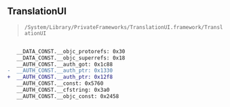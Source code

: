 ## TranslationUI

> `/System/Library/PrivateFrameworks/TranslationUI.framework/TranslationUI`

```diff

   __DATA_CONST.__objc_protorefs: 0x30
   __DATA_CONST.__objc_superrefs: 0x18
   __AUTH_CONST.__auth_got: 0x1c88
-  __AUTH_CONST.__auth_ptr: 0x1330
+  __AUTH_CONST.__auth_ptr: 0x12f8
   __AUTH_CONST.__const: 0x5760
   __AUTH_CONST.__cfstring: 0x3a0
   __AUTH_CONST.__objc_const: 0x2458

```
